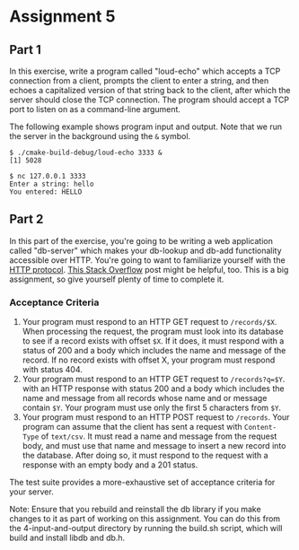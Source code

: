 # Assignment 5

## Part 1

In this exercise, write a program called "loud-echo" which accepts a
TCP connection from a client, prompts the client to enter a string,
and then echoes a capitalized version of that string back to the
client, after which the server should close the TCP connection. The 
program should accept a TCP port to listen on as a command-line 
argument.

The following example shows program input and output. Note that we
run the server in the background using the `&` symbol.

```shell
$ ./cmake-build-debug/loud-echo 3333 &
[1] 5028

$ nc 127.0.0.1 3333
Enter a string: hello
You entered: HELLO
```

## Part 2

In this part of the exercise, you're going to be writing a web
application called "db-server" which makes your db-lookup and 
db-add functionality accessible over HTTP. You're going to want to 
familiarize yourself with the [HTTP protocol][1]. [This Stack 
Overflow][2] post might be helpful, too. This is a big assignment,
so give yourself plenty of time to complete it.

### Acceptance Criteria

1. Your program must respond to an HTTP GET request to 
   `/records/$X`. When processing the request, the program must
   look into its database to see if a record exists with offset
   `$X`. If it does, it must respond with a status of 200 and a body
   which includes the name and message of the record. If no record 
   exists with offset X, your program must respond with status 404.
2. Your program must respond to an HTTP GET request to 
   `/records?q=$Y`. with an HTTP response with status 200 and a body
   which includes the name and message from all records whose name
   and or message contain `$Y`. Your program must use only the first
   5 characters from `$Y`.
3. Your program must respond to an HTTP POST request to `/records`. 
   Your program can assume that the client has sent a request with 
   `Content-Type` of `text/csv`. It must read a name and message 
   from the request body, and must use that name and message to 
   insert a new record into the database. After doing so, it must 
   respond to the request with a response with an empty
   body and a 201 status.

The test suite provides a more-exhaustive set of acceptance criteria
for your server.

Note: Ensure that you rebuild and reinstall the db library if you
make changes to it as part of working on this assignment. You can do
this from the 4-input-and-output directory by running the build.sh
script, which will build and install libdb and db.h.

[1]: https://www.jmarshall.com/easy/http/
[2]: https://stackoverflow.com/a/176477

